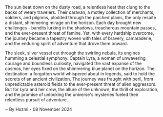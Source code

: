 
The sun beat down on the dusty road, a relentless heat that clung to the backs of weary travelers. Their caravan, a motley collection of merchants, soldiers, and pilgrims, plodded through the parched plains, the only respite a distant, shimmering mirage on the horizon. Each day brought new challenges - bandits lurking in the shadows, treacherous mountain passes, and the ever-present threat of famine. Yet, with every hardship overcome, the journey became a tapestry woven with tales of bravery, camaraderie, and the enduring spirit of adventure that drove them onward.

The sleek, silver vessel cut through the swirling nebula, its engines humming a celestial symphony. Captain Lyra, a woman of unwavering courage and boundless curiosity, navigated the vast expanse of the cosmos, her eyes fixed on the shimmering blue planet on the horizon. The destination: a forgotten world whispered about in legends, said to hold the secrets of an ancient civilization. The journey was fraught with peril, from unpredictable asteroid fields to the ever-present threat of alien aggressors. But for Lyra and her crew, the allure of the unknown, the thrill of exploration, and the promise of unlocking the universe's mysteries fueled their relentless pursuit of adventure. 

~ By Hozmi - 08 November 2024
